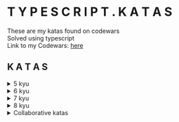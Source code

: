 # T Y P E S C R I P T .  K A T A S
These are my katas found on codewars  
Solved using typescript  
Link to my Codewars: <a href="https://www.codewars.com/users/alessiasHUB/" target="_blank">here</a>  

## K A T A S
<details>
<summary>5 kyu</summary>

#### [folder](src/5kyu/) 
[beeramid](src/5kyu/beeramid.ts)
[simple assembler interpreter](src/5kyu/simple-assembler-interpreter.ts)  
[partition](src/5kyu/partition.ts)
</details>  

<details>
<summary>6 kyu</summary>

#### [folder](src/6kyu/)  
[break camelCase](src/6kyu/break-camelCase.ts)  
[split list odd even](src/6kyu/split-list-odd-even.ts)  
[reverse object keys](src/6kyu/reverse-object-keys.ts)
</details>  

<details>
<summary>7 kyu</summary>

#### [folder](src/7kyu/)  
[x marks the spot](src/7kyu/x-marks-the-spot.ts)  
[you're a square](src/7kyu/youre-a-square.ts)  
[count divisions](src/7kyu/count-divisions.ts)
[key value object](src/7kyu/key-value-object.ts)
</details>  

<details>
<summary>8 kyu</summary>

#### [folder](src/8kyu/)  
[negative array](src/8kyu/negative-array.ts) 
[print object keys](src/8kyu/print-object-keys.ts)  
</details>  

<details>
<summary>Collaborative katas</summary>

[filter](https://github.com/syndercres/map-kata/blob/main/src/filter.ts)
</details>  